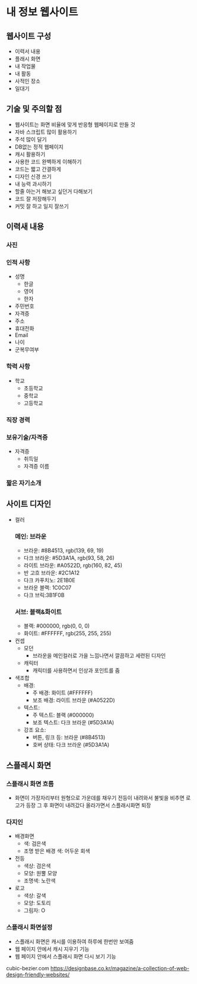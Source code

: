 # 내 정보 웹사이트

## 웹사이트 구성
 - 이력서 내용
 - 플래시 화면
 - 내 작업물
 - 내 활동
 - 사적인 장소
 - 일대기

## 기술 및 주의할 점
 - 웹사이트는 화면 비율에 맞게 반응형 웹페이지로 만들 것
 - 자바 스크립트 많이 활용하기
 - 주석 많이 달기
 - DB없는 정적 웹페이지
 - 캐시 활용하기
 - 사용한 코드 완벽하게 이해하기
 - 코드는 짧고 간결하게
 - 디자인 신경 쓰기
 - 내 능력 과시하기
 - 할줄 아는거 해보고 싶던거 다해보기
 - 코드 잘 저장해두기
 - 커밋 잘 하고 일지 잘쓰기

## 이력새 내용

### 사진
### 인적 사항   
 - 성명
    - 한글
    - 영어
    - 한자
 - 주민번호
 - 자격증
 - 주소
 - 휴대전화
 - Email
 - 나이
 - 군복무여부
### 학력 사항
 - 학교
    - 초등학교
    - 중학교
    - 고등학교
### 직장 경력
 
### 보유기술/자격증
 - 자격증
    - 취득일
    - 자격증 이름

### 짧은 자기소개

## 사이트 디자인
 - 컬러
    ### 메인: 브라운
    - 브라운:        #8B4513, rgb(139, 69, 19)
    - 다크 브라운:   #5D3A1A, rgb(93, 58, 26)
    - 라이트 브라운: #A0522D, rgb(160, 82, 45)
    - 반 고흐 브라운: #2C1A12
    - 다크 카푸치노: 2E1B0E
    - 브라운 블랙: 1C0C07
    - 다크 브릭:3B1F0B
    ### 서브: 블랙&화이트
    - 블랙:   #000000, rgb(0, 0, 0)
    - 화이트: #FFFFFF, rgb(255, 255, 255)
- 컨셉
    - 모던
        - 브라운을 메인컬러로 가을 느낌나면서 깔끔하고 세련된 디자인
    - 캐릭터
        - 캐릭터를 사용하면서 인상과 포인트를 줌
- 색조합
    - 배경:
        - 주 배경: 화이트 (#FFFFFF)
        - 보조 배경: 라이트 브라운 (#A0522D)
    - 텍스트:
        - 주 텍스트: 블랙 (#000000)
        - 보조 텍스트: 다크 브라운 (#5D3A1A)
    - 강조 요소:
        - 버튼, 링크 등: 브라운 (#8B4513)
        - 호버 상태: 다크 브라운 (#5D3A1A)
    
    

## 스플레시 화면

### 스플래시 화면 흐름
 - 화면이 가장자리부터 원형으로 가운데를 채우기
 전등이 내려와서 불빛을 비추면 로고가 등장 그 후 화면이 내려갔다 올라가면서 스플래시화면 퇴장

### 다지인
 - 배경화면
    - 색: 검은색
    - 조명 받은 배경 색: 어두운 회색
 - 전등
    - 색상: 검은색
    - 모양: 원뿔 모양
    - 조명색: 노란색
 - 로고
    - 색상: 갈색
    - 모양: 도토리
    - 그림자: O


### 스플래시 화면설정
 - 스플래시 화면은 캐시를 이용하여 하루에 한번만 보여줌
 - 웹 페이지 안에서 캐시 지우기 기능 
 - 웹 페이지 안에서 스플래시 화면 다시 보기 기능



 cubic-bezier.com
 https://designbase.co.kr/magazine/a-collection-of-web-design-friendly-websites/